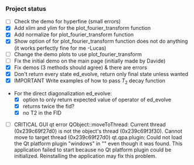 ### Project status

- [ ] Check the demo for hyperfine (small errors) 
- [x] Add xlim and ylim for the plot_fourier_transform function
- [x] Add normalize for plot_fourier_transform function
- [x] Show option of for plot_fourier_transform function does not do anything (it works perfectly fine for me -Lucas)
- [ ] Change the demo plots to use plot_fourier_transform
- [ ] Fix the initial demo on the main page (initially made by Davide)
- [x] Fix demos (3 methods should agree) & there are errors
- [x] Don't return every state ed_evolve, return only final state unless wanted
- [x] IMPORTANT Write examples of how to pass $T_2$ decay function
- For the direct diagonalization ed_evolve:
  - [x] option to only return expected value of operator of ed_evolve
  - [x] returns twice the fid?
  - [x] no T2 in the FID

- [ ] CRITICAL GUI qt error
QObject::moveToThread: Current thread (0x239c69f27d0) is not the object's thread (0x239c69f3f30).
Cannot move to target thread (0x239c69f27d0) 
qt.qpa.plugin: Could not load the Qt platform plugin "windows" in "" even though it was found.
This application failed to start because no Qt platform plugin could be initialized. Reinstalling the application may fix this problem.
